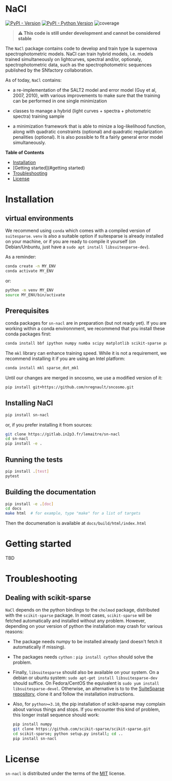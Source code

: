 # NaCl

[![PyPI - Version](https://img.shields.io/pypi/v/sn-nacl.svg)](https://pypi.org/project/sn-nacl)
[![PyPI - Python Version](https://img.shields.io/pypi/pyversions/sn-nacl.svg)](https://pypi.org/project/sn-nacl)
![coverage](https://gitlab.in2p3.fr/lemaitre/sn-nacl/badges/master/coverage.svg)


> **:warning: This code is still under development and cannot be considered stable**

The `NaCl` package contains code to develop and train type Ia supernova
spectrophotometric models. NaCl can train hybrid models, i.e. models trained
simultaneously on lightcurves, spectral and/or, optionaly, spectrophotometric
data, such as the spectrophotometric sequences published by the SNfactory
collaboration.

As of today, `NaCl` contains:

- a re-implementation of the SALT2 model and error model (Guy et al, 2007,
  2010), with various improvements to make sure that the training can be
  performed in one single minimization

- classes to manage a hybrid (light curves + spectra + photometric spectra)
  training sample

- a minimization framework that is able to minize a log-likelihood function,
  along with quadratic constraints (optional) and quadratic regularization
  penalities (optional). It is also possible to fit a fairly general error model
  simultaneously.


**Table of Contents**

- [Installation](#installation)
- [Getting started](#getting started)
- [Troubleshooting](#troubleshooting)
- [License](#license)


# Installation

## virtual environments

We recommend using `conda` which comes with a compiled version of `suitesparse`.
`venv` is also a suitable option if suitesparse is already installed on your
machine, or if you are ready to compile it yourself (on Debian/Unbuntu, just
have a `sudo apt install libsuitesparse-dev`).

As a reminder:

```bash
conda create -n MY_ENV
conda activate MY_ENV
```

or:

```bash
python -m venv MY_ENV
source MY_ENV/bin/activate
```

## Prerequisites

conda packages for `sn-nacl` are in preparation (but not ready yet). If you are
working within a conda environnment, we recommend that you install these conda
packages first:

```bash
conda install bbf ipython numpy numba scipy matplotlib scikit-sparse pandas h5py pyarrow
```

The `mkl` library can enhance training speed. While it is not a requirement, we
recommend installing it if you are using an Intel platform:

```bash
conda install mkl sparse_dot_mkl
```

Until our changes are merged in sncosmo, we use a modified version of it:

```bash
pip install git+https://github.com/nregnault/sncosmo.git
```


## Installing NaCl

``` bash
pip install sn-nacl
```

or, if you prefer installing it from sources:

```bash
git clone https://gitlab.in2p3.fr/lemaitre/sn-nacl
cd sn-nacl
pip install -e .
```


## Running the tests

```bash
pip install .[test]
pytest
```

## Building the documentation

```bash
pip install -e .[doc]
cd docs
make html  # for example, type "make" for a list of targets
```

Then the documenation is available at `docs/build/html/index.html`

# Getting started

TBD

# Troubleshooting

## Dealing with scikit-sparse

`NaCl` depends on the python bindings to the `cholmod` package, distributed with
the `scikit-sparse` package. In most cases, `scikit-sparse` will be fetched
automatically and installed without any problem. However, depending on your
version of python the installation may crash for various reasons:

- The package needs numpy to be installed already (and doesn't fetch it
  automatically if missing).

- The packages needs `cython` : `pip install cython` should solve the problem.

- Finally, `libsuitesparse` should also be available on your system. On a debian
  or ubuntu system: `sudo apt-get install libsuitesparse-dev` should suffice. On
  Fedora/CentOS the equivalent is `sudo yum install libsuitesparse-devel`.
  Otherwise, an alternative is to to the [SuiteSparse
  repository](https://github.com/DrTimothyAldenDavis/SuiteSparse), clone it and
  follow the installation instructions.

- Also, for `python>=3.10`, the pip installation of scikit-sparse may complain
  about various things and stops. If you encounter this kind of problem, this
  longer install sequence should work:

  ```bash
  pip install numpy
  git clone https://github.com/scikit-sparse/scikit-sparse.git
  cd scikit-sparse; python setup.py install; cd ..
  pip install sn-nacl
  ```

# License

`sn-nacl` is distributed under the terms of the
[MIT](https://spdx.org/licenses/MIT.html) license.

